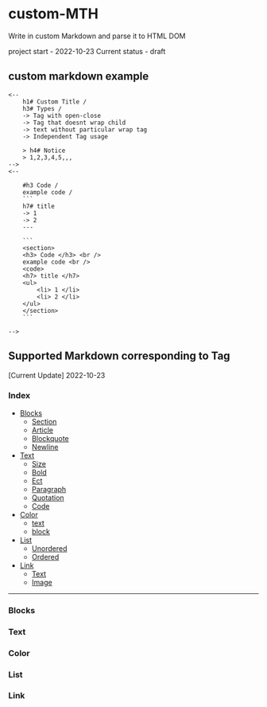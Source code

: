 # custom-MTH
Write in custom Markdown and parse it to HTML DOM

project start - 2022-10-23
Current status - draft


## custom markdown example
```
<--
    h1# Custom Title /
    h3# Types /
    -> Tag with open-close 
    -> Tag that doesnt wrap child
    -> text without particular wrap tag
    -> Independent Tag usage
    
    > h4# Notice
    > 1,2,3,4,5,,,
-->
<--

    #h3 Code /
    example code /
    ```
    h7# title
    -> 1
    -> 2
    ---

    ```
    <section>
    <h3> Code </h3> <br />
    example code <br />
    <code>
    <h7> title </h7>
    <ul>
        <li> 1 </li>
        <li> 2 </li>
    </ul>
    </section>
    ```

-->

```


## Supported Markdown corresponding to Tag
[Current Update] 2022-10-23
### Index
- [Blocks](#blocks)
    * [Section](#section)
    * [Article](#article)
    * [Blockquote](#blockquote)
    * [Newline](#newline)
- [Text](#text)
    * [Size](#title)
    * [Bold](#bold)
    * [Ect](#textect)
    * [Paragraph](#paragraph)
    * [Quotation](#quotation)
    * [Code](#code)
- [Color](#color)
    * [text](#colortext)
    * [block](#colorblock)
- [List](#list)
    * [Unordered](#unorderedlist)
    * [Ordered](#orderedlist)
- [Link](#link)
    * [Text](#textlink)
    * [Image](#imagelink)

---

### Blocks
### Text
### Color
### List
### Link
